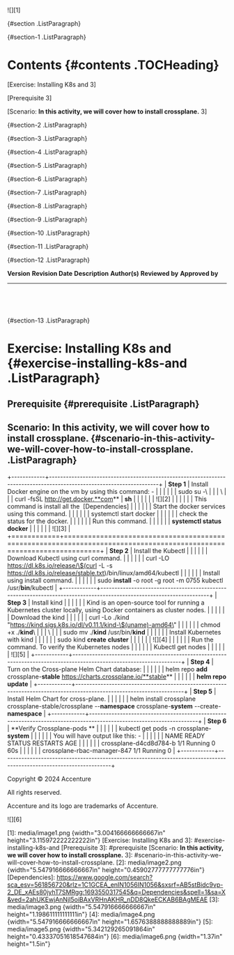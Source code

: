 ![][1]

 {#section .ListParagraph}

 {#section-1 .ListParagraph}

Contents {#contents .TOCHeading}
========

[Exercise: Installing K8s and 3]

[Prerequisite 3]

[Scenario: **In this activity, we will cover how to install crossplane.** 3]

 {#section-2 .ListParagraph}

 {#section-3 .ListParagraph}

 {#section-4 .ListParagraph}

 {#section-5 .ListParagraph}

 {#section-6 .ListParagraph}

 {#section-7 .ListParagraph}

 {#section-8 .ListParagraph}

 {#section-9 .ListParagraph}

 {#section-10 .ListParagraph}

 {#section-11 .ListParagraph}

 {#section-12 .ListParagraph}

  **Version**   **Revision Date**   **Description**   **Author(s)**   **Reviewed by**   **Approved by**
  ------------- ------------------- ----------------- --------------- ----------------- -----------------
                                                                                        
                                                                                        
                                                                                         

 {#section-13 .ListParagraph}

Exercise: Installing K8s and  {#exercise-installing-k8s-and .ListParagraph}
=============================

Prerequisite {#prerequisite .ListParagraph}
------------

Scenario: In this activity, we will cover how to install crossplane. {#scenario-in-this-activity-we-will-cover-how-to-install-crossplane. .ListParagraph}
--------------------------------------------------------------------

+------------+---------------------------------------------------------------------------------------------------------------------+
| **Step 1** | Install Docker engine on the vm by using this command: -                                                            |
|            |                                                                                                                     |
|            | sudo su -\                                                                                                          |
|            | \                                                                                                                   |
|            | curl -fsSL http://get.docker.**com** \| **sh**                                                                      |
|            |                                                                                                                     |
|            | ![][2]                                                                                                              |
|            |                                                                                                                     |
|            | This command is install all the  [Dependencies]                                                                     |
|            |                                                                                                                     |
|            | Start the docker services using this command.                                                                       |
|            |                                                                                                                     |
|            | systemctl start docker                                                                                              |
|            |                                                                                                                     |
|            | check the status for the docker.                                                                                    |
|            |                                                                                                                     |
|            | Run this command.                                                                                                   |
|            |                                                                                                                     |
|            | **systemctl status docker**                                                                                         |
|            |                                                                                                                     |
|            | ![][3]                                                                                                              |
+============+=====================================================================================================================+
| **Step 2** | Install the Kubectl                                                                                                 |
|            |                                                                                                                     |
|            | Download Kubectl using curl command.                                                                                |
|            |                                                                                                                     |
|            | curl -LO https://dl.k8s.io/release/\$(curl -L -s https://dl.k8s.io/release/stable.txt)/bin/linux/amd64/kubectl      |
|            |                                                                                                                     |
|            | Install using install command.                                                                                      |
|            |                                                                                                                     |
|            | sudo **install** -o root -g root -m 0755 kubectl /usr/**bin**/kubectl                                               |
+------------+---------------------------------------------------------------------------------------------------------------------+
| **Step 3** | Install kind                                                                                                        |
|            |                                                                                                                     |
|            | Kind is an open-source tool for running a Kubernetes cluster locally, using Docker containers as cluster nodes.     |
|            |                                                                                                                     |
|            | Download the kind                                                                                                   |
|            |                                                                                                                     |
|            | curl -Lo ./kind \"https://kind.sigs.k8s.io/dl/v0.11.1/kind-\$(uname)-amd64\"                                        |
|            |                                                                                                                     |
|            | chmod +x ./**kind**\                                                                                                |
|            | \                                                                                                                   |
|            | sudo mv ./**kind** /usr/bin/**kind**                                                                                |
|            |                                                                                                                     |
|            | Install Kubernetes with kind                                                                                        |
|            |                                                                                                                     |
|            | sudo kind **create** **cluster**                                                                                    |
|            |                                                                                                                     |
|            | ![][4]                                                                                                              |
|            |                                                                                                                     |
|            | Run the command. To verify the Kubernetes nodes                                                                     |
|            |                                                                                                                     |
|            | Kubectl get nodes                                                                                                   |
|            |                                                                                                                     |
|            | ![][5]                                                                                                              |
+------------+---------------------------------------------------------------------------------------------------------------------+
| **Step 4** | Turn on the Cross-plane Helm Chart database:                                                                        |
|            |                                                                                                                     |
|            | helm repo **add** crossplane-**stable** https://charts.crossplane.io/**stable**                                     |
|            |                                                                                                                     |
|            | **helm repo update**                                                                                                |
+------------+---------------------------------------------------------------------------------------------------------------------+
| **Step 5** | Install Helm Chart for cross-plane.                                                                                 |
|            |                                                                                                                     |
|            | helm install crossplane crossplane-stable/crossplane \--**namespace** crossplane-**system** \--create-**namespace** |
+------------+---------------------------------------------------------------------------------------------------------------------+
| **Step 6** | **Verify Crossplane-pods **                                                                                         |
|            |                                                                                                                     |
|            | kubectl get pods -n crossplane-**system**                                                                           |
|            |                                                                                                                     |
|            | You will have output like this: -                                                                                   |
|            |                                                                                                                     |
|            | NAME READY STATUS RESTARTS AGE                                                                                      |
|            |                                                                                                                     |
|            | crossplane-d4cd8d784-b 1/1 Running 0 60s                                                                            |
|            |                                                                                                                     |
|            | crossplane-rbac-manager-847 1/1 Running 0                                                                           |
+------------+---------------------------------------------------------------------------------------------------------------------+

Copyright © 2024 Accenture

All rights reserved.

Accenture and its logo are trademarks of Accenture.

![][6]

  [1]: media/image1.png {width="3.004166666666667in" height="3.115972222222222in"}
  [Exercise: Installing K8s and 3]: #exercise-installing-k8s-and
  [Prerequisite 3]: #prerequisite
  [Scenario: **In this activity, we will cover how to install crossplane.** 3]: #scenario-in-this-activity-we-will-cover-how-to-install-crossplane.
  [2]: media/image2.png {width="5.547916666666667in" height="0.45902777777777776in"}
  [Dependencies]: https://www.google.com/search?sca_esv=561856720&rlz=1C1GCEA_enIN1056IN1056&sxsrf=AB5stBidc9vp-2_DE_xAEs80jyhT7SMRgg:1693550317545&q=Dependencies&spell=1&sa=X&ved=2ahUKEwjAnNjI5oiBAxVRHnAKHR_nDD8QkeECKAB6BAgMEAE
  [3]: media/image3.png {width="5.547916666666667in" height="1.198611111111111in"}
  [4]: media/image4.png {width="5.547916666666667in" height="1.6576388888888889in"}
  [5]: media/image5.png {width="5.342129265091864in" height="0.43337051618547684in"}
  [6]: media/image6.png {width="1.37in" height="1.5in"}

